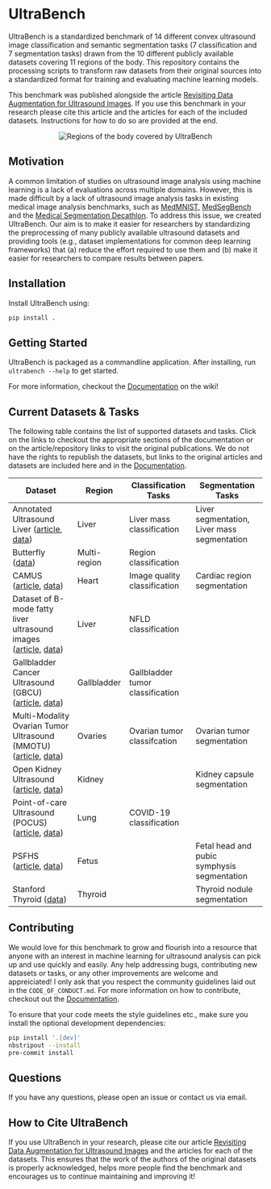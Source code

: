 # UltraBench

UltraBench is a standardized benchmark of 14 different convex ultrasound image classification and semantic segmentation tasks (7 classification and 7 segmentation tasks) drawn from the 10 different publicly available datasets covering 11 regions of the body. This repository contains the processing scripts to transform raw datasets from their original sources into a standardized format for training and evaluating machine learning models.

This benchmark was published alongside the article [Revisiting Data Augmentation for Ultrasound Images](). If you use this benchmark in your research please cite this article and the articles for each of the included datasets. Instructions for how to do so are provided at the end.

<p align="center">
  <img src="figures/body_regions.svg" alt="Regions of the body covered by UltraBench"/>
</p>

## Motivation

A common limitation of studies on ultrasound image analysis using machine learning is a lack of evaluations across multiple domains. However, this is made difficult by a lack of ultrasound image analysis tasks in existing medical image analysis benchmarks, such as [MedMNIST](https://www.nature.com/articles/s41597-022-01721-8), [MedSegBench](https://www.nature.com/articles/s41597-024-04159-2) and the [Medical Segmentation Decathlon](https://www.nature.com/articles/s41467-022-30695-9). To address this issue, we created UltraBench. Our aim is to make it easier for researchers by standardizing the preprocessing of many publicly available ultrasound datasets and providing tools (e.g., dataset implementations for common deep learning frameworks) that (a) reduce the effort required to use them and (b) make it easier for researchers to compare results between papers.

## Installation

Install UltraBench using:

```bash
pip install .
```

## Getting Started

UltraBench is packaged as a commandline application. After installing, run
`ultrabench --help` to get started.

For more information, checkout the [Documentation](https://github.com/adamtupper/ultrabench/wiki) on the wiki!

## Current Datasets & Tasks

The following table contains the list of supported datasets and tasks. Click on the links to checkout the appropriate sections of the documentation or on the article/repository links to visit the original publications. We do not have the rights to republish the datasets, but links to the original articles and datasets are included here and in the [Documentation](https://github.com/adamtupper/ultrabench/wiki).

<!-- TODO: Add links to documentation -->

| Dataset                                                   | Region       | Classification Tasks             | Segmentation Tasks                          |
|-----------------------------------------------------------|--------------|----------------------------------|---------------------------------------------|
| Annotated Ultrasound Liver ([article](https://doi.org/10.1093/bib/bbac569), [data](https://zenodo.org/records/7272660))                      | Liver        | Liver mass classification        | Liver segmentation, Liver mass segmentation |
| Butterfly ([data](https://github.com/ButterflyNetwork/MITGrandHack2018))                                    | Multi-region | Region classification            |                                             |
| CAMUS ([article](https://ieeexplore.ieee.org/document/8649738/), [data](https://www.creatis.insa-lyon.fr/Challenge/camus/index.html))                                           | Heart        | Image quality classification     | Cardiac region segmentation                 |
| Dataset of B-mode fatty liver ultrasound images ([article](https://link.springer.com/article/10.1007/s11548-018-1843-2), [data](https://zenodo.org/records/1009146)) | Liver        | NFLD classification              |                                             |
| Gallbladder Cancer Ultrasound (GBCU) ([article](https://ieeexplore.ieee.org/document/9879895), [data](https://gbc-iitd.github.io/data/gbcu))            | Gallbladder  | Gallbladder tumor classification |                                             |
| Multi-Modality Ovarian Tumor Ultrasound (MMOTU) ([article](http://arxiv.org/abs/2207.06799), [data](https://github.com/cv516Buaa/MMOTU_DS2Net)) | Ovaries      | Ovarian tumor classifcation      | Ovarian tumor segmentation                  |
| Open Kidney Ultrasound ([article](https://link.springer.com/chapter/10.1007/978-3-031-44521-7_15), [data](https://rsingla.ca/kidneyUS/))                          | Kidney       |                                  | Kidney capsule segmentation                 |
| Point-of-care Ultrasound (POCUS) ([article](http://dx.doi.org/10.3390/app11020672), [data](https://github.com/jannisborn/covid19_ultrasound/))                | Lung         | COVID-19 classification          |                                             |
| PSFHS ([article](https://www.nature.com/articles/s41597-024-03266-4), [data](https://zenodo.org/records/10969427))                                           | Fetus        |                                  | Fetal head and pubic symphysis segmentation |
| Stanford Thyroid ([data](https://stanfordaimi.azurewebsites.net/datasets/a72f2b02-7b53-4c5d-963c-d7253220bfd5))                             | Thyroid      |                                  | Thyroid nodule segmentation                 |

## Contributing

We would love for this benchmark to grow and flourish into a resource that anyone with an interest in machine learning for ultrasound analysis can pick up and use quickly and easily. Any help addressing bugs, contributing new datasets or tasks, or any other improvements are welcome and appreiciated! I only ask that you respect the community guidelines laid out in the `CODE_OF_CONDUCT.md`. For more information on how to contribute, checkout out the [Documentation](https://github.com/adamtupper/ultrabench/wiki).

To ensure that your code meets the style guidelines etc., make sure you install the optional development dependencies:

```bash
pip install '.[dev]'
nbstripout --install
pre-commit install
```

## Questions

If you have any questions, please open an issue or contact us via email.

## How to Cite UltraBench

If you use UltraBench in your research, please cite our article [Revisiting Data Augmentation for Ultrasound Images]() and the articles for each of the datasets. This ensures that the work of the authors of the original datasets is properly acknowledged, helps more people find the benchmark and encourages us to continue maintaining and improving it!

```
```